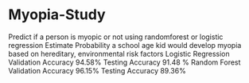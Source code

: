 # Myopia-Study
Predict if a person is myopic or not using randomforest or logistic regression
Estimate Probability a school age kid would develop myopia based on hereditary, environmental risk factors 
Logistic Regression
Validation Accuracy 94.58%
Testing Accuracy 91.48 %
Random Forest
Validation Accuracy 96.15%
Testing Accuracy 89.36% 

